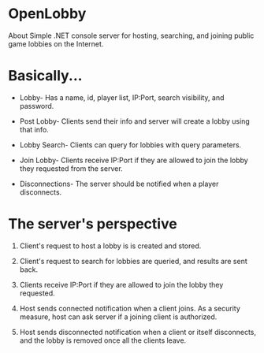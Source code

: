 # OpenLobby

About Simple .NET console server for hosting, searching, and joining public game lobbies on the Internet.

# Basically...

* Lobby- Has a name, id, player list, IP:Port, search visibility, and password.

* Post Lobby- Clients send their info and server will create a lobby using that info.

* Lobby Search- Clients can query for lobbies with query parameters.

* Join Lobby- Clients receive IP:Port if they are allowed to join the lobby they requested from the server.

* Disconnections- The server should be notified when a player disconnects.

# The server's perspective

1. Client's request to host a lobby is is created and stored.

2. Client's request to search for lobbies are queried, and results are sent back.

3. Clients receive IP:Port if they are allowed to join the lobby they requested.

4. Host sends connected notification when a client joins. As a security measure, host can ask server if a joining client is authorized.

5. Host sends disconnected notification when a client or itself disconnects, and the lobby is removed once all the clients leave.
